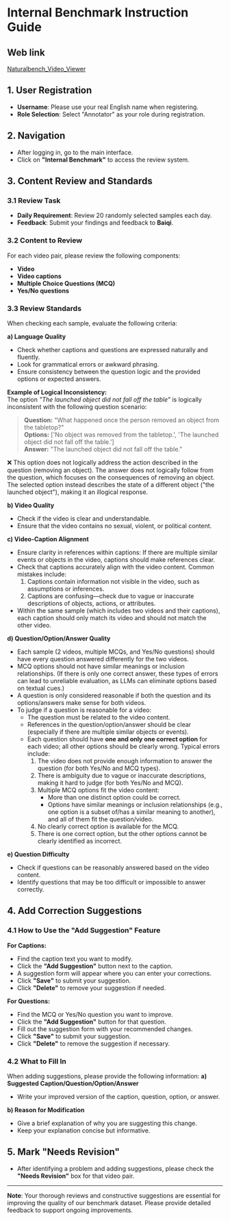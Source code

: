 # Internal Benchmark Instruction Guide

## Web link
[Naturalbench_Video_Viewer](http://xdrzbdsyyz.a.pinggy.link)

## 1. User Registration
- **Username**: Please use your real English name when registering.
- **Role Selection**: Select "Annotator" as your role during registration.

## 2. Navigation
- After logging in, go to the main interface.
- Click on **"Internal Benchmark"** to access the review system.

## 3. Content Review and Standards

### 3.1 Review Task
- **Daily Requirement**: Review 20 randomly selected samples each day.
- **Feedback**: Submit your findings and feedback to **Baiqi**.

### 3.2 Content to Review
For each video pair, please review the following components:
- **Video**
- **Video captions**
- **Multiple Choice Questions (MCQ)**
- **Yes/No questions**

### 3.3 Review Standards

When checking each sample, evaluate the following criteria:

**a) Language Quality**
- Check whether captions and questions are expressed naturally and fluently.
- Look for grammatical errors or awkward phrasing.
- Ensure consistency between the question logic and the provided options or expected answers.

**Example of Logical Inconsistency:**  
The option *"The launched object did not fall off the table"* is logically inconsistent with the following question scenario:

> **Question:** "What happened once the person removed an object from the tabletop?"  
> **Options:** ['No object was removed from the tabletop.', 'The launched object did not fall off the table.']  
> **Answer:** "The launched object did not fall off the table."

❌ This option does not logically address the action described in the question (removing an object). The answer does not logically follow from the question, which focuses on the consequences of removing an object. The selected option instead describes the state of a different object ("the launched object"), making it an illogical response.

**b) Video Quality**
- Check if the video is clear and understandable.
- Ensure that the video contains no sexual, violent, or political content.

**c) Video-Caption Alignment**
- Ensure clarity in references within captions: If there are multiple similar events or objects in the video, captions should make references clear.
- Check that captions accurately align with the video content. Common mistakes include:
    1. Captions contain information not visible in the video, such as assumptions or inferences.
    2. Captions are confusing—check due to vague or inaccurate descriptions of objects, actions, or attributes.
- Within the same sample (which includes two videos and their captions), each caption should only match its video and should not match the other video.

**d) Question/Option/Answer Quality**
- Each sample (2 videos, multiple MCQs, and Yes/No questions) should have every question answered differently for the two videos.
- MCQ options should not have similar meanings or inclusion relationships. (If there is only one correct answer, these types of errors can lead to unreliable evaluation, as LLMs can eliminate options based on textual cues.)
- A question is only considered reasonable if both the question and its options/answers make sense for both videos.
- To judge if a question is reasonable for a video:
    - The question must be related to the video content.
    - References in the question/option/answer should be clear (especially if there are multiple similar objects or events).
    - Each question should have **one and only one correct option** for each video; all other options should be clearly wrong. Typical errors include:
        1. The video does not provide enough information to answer the question (for both Yes/No and MCQ types).
        2. There is ambiguity due to vague or inaccurate descriptions, making it hard to judge (for both Yes/No and MCQ).
        3. Multiple MCQ options fit the video content:
            - More than one distinct option could be correct.
            - Options have similar meanings or inclusion relationships (e.g., one option is a subset of/has a similar meaning to another), and all of them fit the question/video.
        4. No clearly correct option is available for the MCQ.
        5. There is one correct option, but the other options cannot be clearly identified as incorrect.

**e) Question Difficulty**
- Check if questions can be reasonably answered based on the video content.
- Identify questions that may be too difficult or impossible to answer correctly.


## 4. Add Correction Suggestions

### 4.1 How to Use the "Add Suggestion" Feature

**For Captions:**
- Find the caption text you want to modify.
- Click the **"Add Suggestion"** button next to the caption.
- A suggestion form will appear where you can enter your corrections.
- Click **"Save"** to submit your suggestion.
- Click **"Delete"** to remove your suggestion if needed.

**For Questions:**
- Find the MCQ or Yes/No question you want to improve.
- Click the **"Add Suggestion"** button for that question.
- Fill out the suggestion form with your recommended changes.
- Click **"Save"** to submit your suggestion.
- Click **"Delete"** to remove the suggestion if necessary.

### 4.2 What to Fill In

When adding suggestions, please provide the following information:
**a) Suggested Caption/Question/Option/Answer**
- Write your improved version of the caption, question, option, or answer.

**b) Reason for Modification**
- Give a brief explanation of why you are suggesting this change.
- Keep your explanation concise but informative.

## 5. Mark "Needs Revision"
- After identifying a problem and adding suggestions, please check the **"Needs Revision"** box for that video pair.

---

**Note**: Your thorough reviews and constructive suggestions are essential for improving the quality of our benchmark dataset. Please provide detailed feedback to support ongoing improvements.
